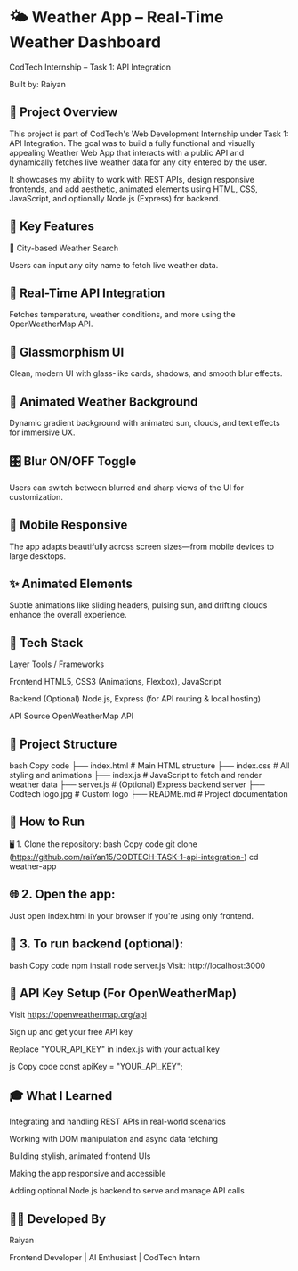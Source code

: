 # 🌤️ Weather App – Real-Time Weather Dashboard

CodTech Internship – Task 1: API Integration

Built by: Raiyan

## 📌 Project Overview


This project is part of CodTech's Web Development Internship under Task 1: API Integration. The goal was to build a fully functional and visually appealing Weather Web App that interacts with a public API and dynamically fetches live weather data for any city entered by the user.

It showcases my ability to work with REST APIs, design responsive frontends, and add aesthetic, animated elements using HTML, CSS, JavaScript, and optionally Node.js (Express) for backend.



## 🌟 Key Features


🔎 City-based Weather Search


Users can input any city name to fetch live weather data.



## 🔄 Real-Time API Integration


Fetches temperature, weather conditions, and more using the OpenWeatherMap API.



## 💠 Glassmorphism UI


Clean, modern UI with glass-like cards, shadows, and smooth blur effects.



## 🌈 Animated Weather Background


Dynamic gradient background with animated sun, clouds, and text effects for immersive UX.



## 🎛️ Blur ON/OFF Toggle


Users can switch between blurred and sharp views of the UI for customization.



## 📱 Mobile Responsive


The app adapts beautifully across screen sizes—from mobile devices to large desktops.



## ✨ Animated Elements


Subtle animations like sliding headers, pulsing sun, and drifting clouds enhance the overall experience.



## 🧩 Tech Stack


Layer	Tools / Frameworks


Frontend	HTML5, CSS3 (Animations, Flexbox), JavaScript


Backend (Optional)	Node.js, Express (for API routing & local hosting)


API Source	OpenWeatherMap API



## 📂 Project Structure


bash
Copy code
├── index.html         # Main HTML structure
├── index.css          # All styling and animations
├── index.js           # JavaScript to fetch and render weather data
├── server.js          # (Optional) Express backend server
├── Codtech logo.jpg   # Custom logo
├── README.md          # Project documentation


## 🚀 How to Run


🖥️ 1. Clone the repository:
bash
Copy code
git clone (https://github.com/raiYan15/CODTECH-TASK-1-api-integration-)
cd weather-app


## 🌐 2. Open the app:


Just open index.html in your browser if you're using only frontend.



## 🔧 3. To run backend (optional):


bash
Copy code
npm install
node server.js
Visit: http://localhost:3000



## 🔑 API Key Setup (For OpenWeatherMap)


Visit https://openweathermap.org/api

Sign up and get your free API key

Replace "YOUR_API_KEY" in index.js with your actual key

js
Copy code
const apiKey = "YOUR_API_KEY";



## 🎓 What I Learned


Integrating and handling REST APIs in real-world scenarios

Working with DOM manipulation and async data fetching

Building stylish, animated frontend UIs

Making the app responsive and accessible

Adding optional Node.js backend to serve and manage API calls


## 👨‍💻 Developed By


Raiyan


Frontend Developer | AI Enthusiast | CodTech Intern
